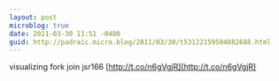 ```yaml
---
layout: post
microblog: true
date: 2011-03-30 11:51 -0400
guid: http://padraic.micro.blog/2011/03/30/t53122159584882688.html
---
```

visualizing fork join jsr166 [http://t.co/n6gVgjR](http://t.co/n6gVgjR)
